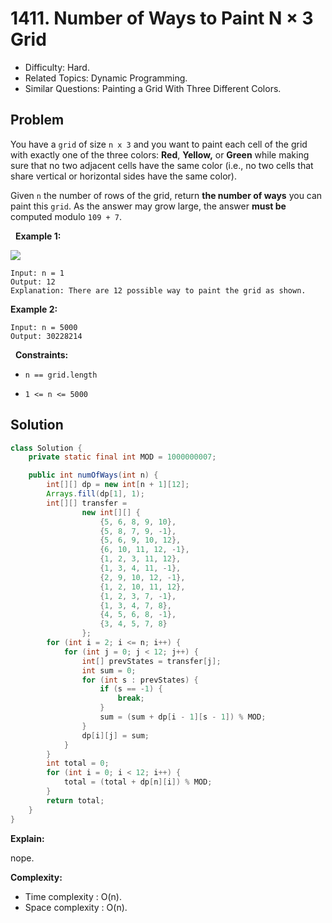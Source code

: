 # 1411. Number of Ways to Paint N × 3 Grid

- Difficulty: Hard.
- Related Topics: Dynamic Programming.
- Similar Questions: Painting a Grid With Three Different Colors.

## Problem

You have a ```grid``` of size ```n x 3``` and you want to paint each cell of the grid with exactly one of the three colors: **Red**, **Yellow,** or **Green** while making sure that no two adjacent cells have the same color (i.e., no two cells that share vertical or horizontal sides have the same color).

Given ```n``` the number of rows of the grid, return **the number of ways** you can paint this ```grid```. As the answer may grow large, the answer **must be** computed modulo ```109 + 7```.

 
**Example 1:**

![](https://assets.leetcode.com/uploads/2020/03/26/e1.png)

```
Input: n = 1
Output: 12
Explanation: There are 12 possible way to paint the grid as shown.
```

**Example 2:**

```
Input: n = 5000
Output: 30228214
```

 
**Constraints:**


	
- ```n == grid.length```
	
- ```1 <= n <= 5000```



## Solution

```java
class Solution {
    private static final int MOD = 1000000007;

    public int numOfWays(int n) {
        int[][] dp = new int[n + 1][12];
        Arrays.fill(dp[1], 1);
        int[][] transfer =
                new int[][] {
                    {5, 6, 8, 9, 10},
                    {5, 8, 7, 9, -1},
                    {5, 6, 9, 10, 12},
                    {6, 10, 11, 12, -1},
                    {1, 2, 3, 11, 12},
                    {1, 3, 4, 11, -1},
                    {2, 9, 10, 12, -1},
                    {1, 2, 10, 11, 12},
                    {1, 2, 3, 7, -1},
                    {1, 3, 4, 7, 8},
                    {4, 5, 6, 8, -1},
                    {3, 4, 5, 7, 8}
                };
        for (int i = 2; i <= n; i++) {
            for (int j = 0; j < 12; j++) {
                int[] prevStates = transfer[j];
                int sum = 0;
                for (int s : prevStates) {
                    if (s == -1) {
                        break;
                    }
                    sum = (sum + dp[i - 1][s - 1]) % MOD;
                }
                dp[i][j] = sum;
            }
        }
        int total = 0;
        for (int i = 0; i < 12; i++) {
            total = (total + dp[n][i]) % MOD;
        }
        return total;
    }
}
```

**Explain:**

nope.

**Complexity:**

* Time complexity : O(n).
* Space complexity : O(n).
